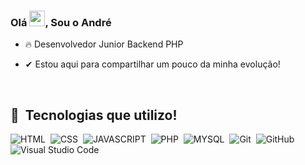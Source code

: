 
<h3 align="left">Olá <img src="https://raw.githubusercontent.com/kaueMarques/kaueMarques/master/hi.gif" width="25px">, Sou o André</h3>


- 🔥 Desenvolvedor Junior Backend PHP 

- ✔ Estou aqui para compartilhar um pouco da minha evolução!

<br>

## 🚀 &nbsp;Tecnologias que utilizo!
 
![HTML](https://img.shields.io/badge/HTML5-05122A?style=for-the-badge&logo=HTML5&logoColor=ED8B00)&nbsp;
![CSS](https://img.shields.io/badge/css3-05122A?style=for-the-badge&logo=css3&logoColor=1572B6)&nbsp;
![JAVASCRIPT](https://img.shields.io/badge/javascript-05122A?style=for-the-badge&logo=javascript&logoColor=ffff00)&nbsp;
![PHP](https://img.shields.io/badge/PHP-05122A?style=for-the-badge&logo=PHP&logoColor=836FFF)&nbsp;
![MYSQL](https://img.shields.io/badge/MYSQL-05122A?style=for-the-badge&logo=MYSQL&logoColor=white)&nbsp;
![Git](https://img.shields.io/badge/GIT-05122A?style=for-the-badge&logo=GIT&logoColor=ED8B0)&nbsp;
![GitHub](https://img.shields.io/badge/GITHUB-05122A?style=for-the-badge&logo=GITHUB&logoColor=ED8B0)&nbsp;
![Visual Studio Code](https://img.shields.io/badge/VISUALSTUDIOCODE-05122A?style=for-the-badge&logo=VISUALSTUDIOCODE&logoColor=1E90FF)&nbsp;

<br>
